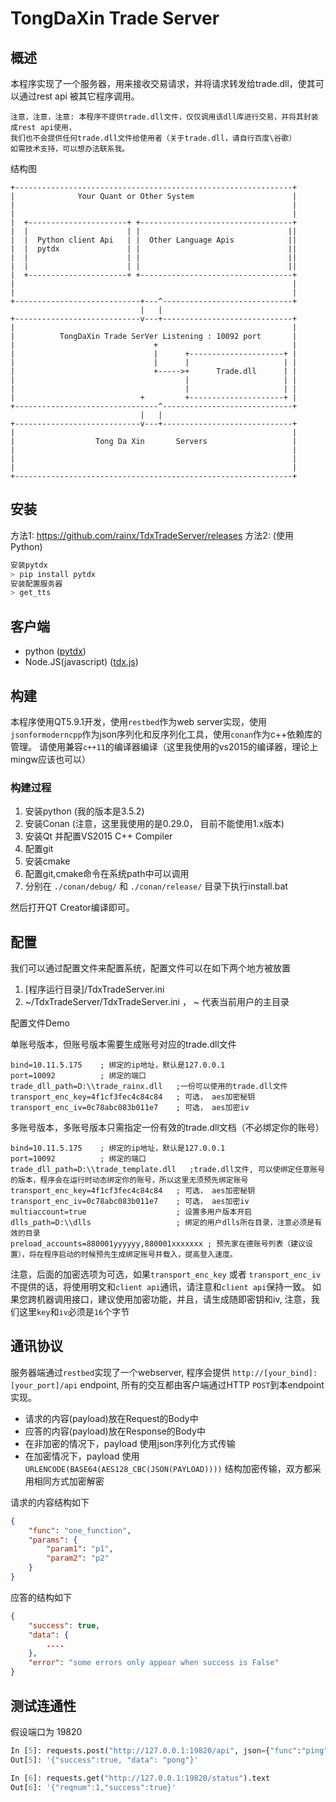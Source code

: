 # TongDaXin Trade Server

## 概述

本程序实现了一个服务器，用来接收交易请求，并将请求转发给trade.dll，使其可以通过rest api 被其它程序调用。

```
注意，注意，注意: 本程序不提供trade.dll文件，仅仅调用该dll库进行交易，并将其封装成rest api使用，
我们也不会提供任何trade.dll文件给使用者（关于trade.dll，请自行百度\谷歌）
如需技术支持，可以想办法联系我。
```

结构图

```
+--------------------------------------------------------------+
|              Your Quant or Other System                      |
|                                                              |
|                                                              |
|  +----------------------+ +----------------------------------+
|  |                      | |                                 ||
|  |  Python client Api   | |  Other Language Apis            ||
|  |  pytdx               | |                                 ||
|  |                      | |                                 ||
|  |                      | |                                 ||
|  +----------------------+ +----------------------------------+
|                                                              |
|                                                              |
+----------------------------+---^-----------------------------+
                             |   |
+----------------------------v---+-----------------------------+
|                                                              |
|          TongDaXin Trade SerVer Listening : 10092 port       |
|                               +                              |
|                               |      +---------------------+ |
|                               |      |                     | |
|                               +----->+      Trade.dll      | |
|                                      |                     | |
|                                      |                     | |
|                            +         +---------------------+ |
+--------------------------------^-----------------------------+
                             |   |
+----------------------------v---+-----------------------------+
|                                                              |
|                  Tong Da Xin       Servers                   |
|                                                              |
|                                                              |
|                                                              |
+--------------------------------------------------------------+
```

## 安装

方法1: https://github.com/rainx/TdxTradeServer/releases
方法2: (使用Python) 
```python
安装pytdx
> pip install pytdx
安装配置服务器
> get_tts
```

## 客户端

- python ([pytdx](https://github.com/rainx/pytdx))
- Node.JS(javascript) ([tdx.js](https://github.com/rainx/tdx.js))

## 构建

本程序使用QT5.9.1开发，使用`restbed`作为web server实现，使用`jsonformoderncpp`作为json序列化和反序列化工具，使用`conan`作为c++依赖库的管理。 请使用兼容`c++11`的编译器编译（这里我使用的vs2015的编译器，理论上mingw应该也可以）

### 构建过程

1. 安装python (我的版本是3.5.2)
2. 安装Conan (注意，这里我使用的是0.29.0， 目前不能使用1.x版本)
3. 安装Qt 并配置VS2015 C++ Compiler
4. 配置git
5. 安装cmake
6. 配置git,cmake命令在系统path中可以调用
7. 分别在 `./conan/debug/` 和 `./conan/release/` 目录下执行install.bat

然后打开QT Creator编译即可。

## 配置

我们可以通过配置文件来配置系统，配置文件可以在如下两个地方被放置

1. [程序运行目录]/TdxTradeServer.ini
2. ~/TdxTradeServer/TdxTradeServer.ini ， ~ 代表当前用户的主目录

配置文件Demo

单账号版本，但账号版本需要生成账号对应的trade.dll文件

```
bind=10.11.5.175    ; 绑定的ip地址，默认是127.0.0.1
port=10092          ; 绑定的端口
trade_dll_path=D:\\trade_rainx.dll   ;一份可以使用的trade.dll文件
transport_enc_key=4f1cf3fec4c84c84   ; 可选， aes加密秘钥
transport_enc_iv=0c78abc083b011e7    ; 可选， aes加密iv
```

多账号版本，多账号版本只需指定一份有效的trade.dll文档（不必绑定你的账号）

```
bind=10.11.5.175    ; 绑定的ip地址，默认是127.0.0.1
port=10092          ; 绑定的端口
trade_dll_path=D:\\trade_template.dll   ;trade.dll文件, 可以使绑定任意账号的版本，程序会在运行时动态绑定你的账号，所以这里无须预先绑定账号
transport_enc_key=4f1cf3fec4c84c84   ; 可选， aes加密秘钥
transport_enc_iv=0c78abc083b011e7    ; 可选， aes加密iv
multiaccount=true                    ; 设置多用户版本开启
dlls_path=D:\\dlls                   ; 绑定的用户dlls所在目录，注意必须是有效的目录
preload_accounts=880001yyyyyy,880001xxxxxxx ; 预先家在德账号列表（建议设置），将在程序启动的时候预先生成绑定账号并载入，提高登入速度。
```

注意，后面的加密选项为可选，如果`transport_enc_key` 或者 `transport_enc_iv` 不提供的话，将使用明文和`client api`通讯，请注意和`client api`保持一致。 如果您跨机器调用接口，建议使用加密功能，并且，请生成随即密钥和iv, 注意，我们这里`key`和`iv`必须是`16`个字节

## 通讯协议

服务器端通过`restbed`实现了一个webserver, 程序会提供 `http://[your_bind]:[your_port]/api` endpoint, 所有的交互都由客户端通过HTTP `POST`到本endpoint 实现。

- 请求的内容(payload)放在Request的Body中
- 应答的内容(payload)放在Response的Body中
- 在非加密的情况下，payload 使用json序列化方式传输
- 在加密情况下，payload 使用 `URLENCODE(BASE64(AES128_CBC(JSON(PAYLOAD))))` 结构加密传输，双方都采用相同方式加密解密

请求的内容结构如下

```json
{
    "func": "one_function",
    "params": {
        "param1": "p1",
        "param2": "p2"
    }
}
```

应答的结构如下

```json
{
    "success": true,
    "data": {
        ....
    },
    "error": "some errors only appear when success is False"
}
```

## 测试连通性

假设端口为 19820

```python
In [5]: requests.post("http://127.0.0.1:19820/api", json={"func":"ping"}).text
Out[5]: '{"success":true, "data": "pong"}'

In [6]: requests.get("http://127.0.0.1:19820/status").text
Out[6]: '{"reqnum":1,"success":true}'
```
